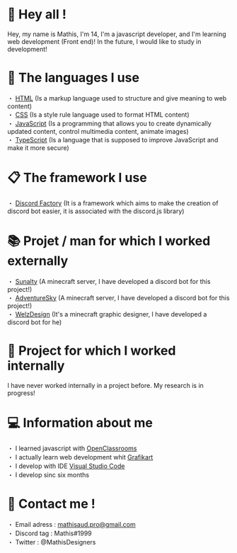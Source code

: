 # 👋 Hey all !
Hey, my name is Mathis, I'm 14, I'm a javascript developer, and I'm learning web development (Front end)!
In the future, I would like to study in development!

# 🔩 The languages I use
・ [HTML](https://developer.mozilla.org/fr/docs/Web/HTML) (Is a markup language used to structure and give meaning to web content)                                                  
・ [CSS](https://developer.mozilla.org/fr/docs/Web/CSS) (Is a style rule language used to format HTML content)                                                        
・ [JavaScript](https://developer.mozilla.org/fr/docs/Web/Javascript) (Is a programming that allows you to create dynamically updated content, control multimedia content, animate images)                                         
・ [TypeScript](https://www.typescriptlang.org/) (Is a language that is supposed to improve JavaScript and make it more secure)

# 📋 The framework I use
・ [Discord Factory](https://discord-factory.com/) (It is a framework which aims to make the creation of discord bot easier, it is associated with the discord.js library)

# 📚 Projet / man for which I worked externally
・ [Sunalty](https://sunalty.fr/) (A minecraft server, I have developed a discord bot for this project!)                                                                                  
・ [AdventureSky](https://adventuresky.fr/) (A minecraft server, I have developed a discord bot for this project!)                                                                                       
・ [WelzDesign](https://welz-design.fr) (It's a minecraft graphic designer, I have developed a discord bot for he)

# 💼 Project for which I worked internally

I have never worked internally in a project before. My research is in progress!

# 💻 Information about me 
・ I learned javascript with [OpenClassrooms](https://openclassrooms.com/fr/)                                                                                                   
・ I actually learn web development whit [Grafikart](https://grafikart.fr)                                                                                                       
・ I develop with IDE [Visual Studio Code](https://code.visualstudio.com/)                                                                                                      
・ I develop sinc six months

# 🔗 Contact me !

・ Email adress : mathisaud.pro@gmail.com                                                                                                                                       
・ Discord tag : Mathis#1999                                                                                                                                                
・ Twitter : @MathisDesigners

